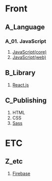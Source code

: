 # Front

## A_Language
### A_01. JavaScript
1. [JavaScript(core)](https://github.com/helloworldlabs-lecture-contents/A-1-1_JavaScript_core)
2. [JavaScript(web)](https://github.com/helloworldlabs-lecture-contents/A-1-2_JavaScript_web)

## B_Library
1. [React.js](https://github.com/helloworldlabs-lecture-contents/B-1_React.js)

## C_Publishing
1. HTML
2. CSS
3. [Sass](https://github.com/helloworldlabs-lecture-contents/C-3_Sass)


# ETC

## Z_etc
1. [Firebase](https://github.com/helloworldlabs-lecture-contents/Z-1_Firebase)
